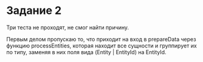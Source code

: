 # Задание 2

Три теста не проходят, не смог найти причину.

Первым делом пропускаю то, что приходит на вход в prepareData через функцию processEntities, которая находит все сущности и группирует их по типу, заменяя в них поля вида (Entity | EntityId) на EntityId.
